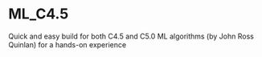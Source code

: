 # ML_C4.5
Quick and easy build for both C4.5 and C5.0 ML algorithms (by John Ross Quinlan) for a hands-on experience
